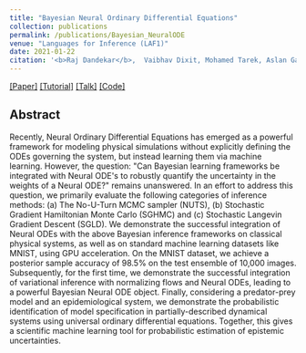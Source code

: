 ```yaml
---
title: "Bayesian Neural Ordinary Differential Equations"
collection: publications
permalink: /publications/Bayesian_NeuralODE
venue: "Languages for Inference (LAF1)"
date: 2021-01-22
citation: '<b>Raj Dandekar</b>,  Vaibhav Dixit, Mohamed Tarek, Aslan Garcia-Valadez, Chris Rackauckas. <i>LAFI 2021.</i>'
---
```


[[Paper]](https://RajDandekar.github.io/files/Bayesian_NeuralODE.pdf) [[Tutorial]](https://diffeqflux.sciml.ai/stable/examples/BayesianNODE_NUTS/) [[Talk]](https://www.youtube.com/watch?v=Rw-CcL_RQQ8) [[Code]](https://github.com/RajDandekar/MSML21_BayesianNODE) 


## Abstract
Recently, Neural Ordinary Differential Equations has emerged as a powerful framework for modeling physical simulations without explicitly defining the ODEs governing the system, but instead learning them via machine learning. However, the question: "Can Bayesian learning frameworks be integrated with Neural ODE's to robustly quantify the uncertainty in the weights of a Neural ODE?" remains unanswered. In an effort to address this question, we primarily evaluate the following categories of inference methods: (a) The No-U-Turn MCMC sampler (NUTS), (b) Stochastic Gradient Hamiltonian Monte Carlo (SGHMC) and (c) Stochastic Langevin Gradient Descent (SGLD). We demonstrate the successful integration of Neural ODEs with the above Bayesian inference frameworks on classical physical systems, as well as on standard machine learning datasets like MNIST, using GPU acceleration. On the MNIST dataset, we achieve a posterior sample accuracy of 98.5% on the test ensemble of 10,000 images. Subsequently, for the first time, we demonstrate the successful integration of variational inference with normalizing flows and Neural ODEs, leading to a powerful Bayesian Neural ODE object. Finally, considering a predator-prey model and an epidemiological system, we demonstrate the probabilistic identification of model specification in partially-described dynamical systems using universal ordinary differential equations. Together, this gives a scientific machine learning tool for probabilistic estimation of epistemic uncertainties.
